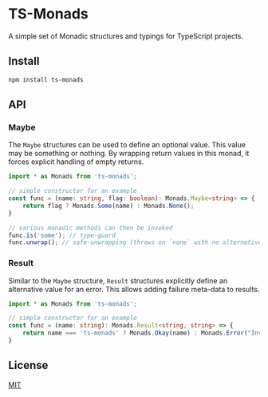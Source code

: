 # TS-Monads

A simple set of Monadic structures and typings for TypeScript projects.


## Install

```bash
npm install ts-monads
```


## API

### Maybe

The `Maybe` structures can be used to define an optional value. This value may be something or nothing. By wrapping return values in this monad, it forces explicit handling of empty returns.

```typescript
import * as Monads from 'ts-monads';

// simple constructor for an example
const func = (name: string, flag: boolean): Monads.Maybe<string> => {
    return flag ? Monads.Some(name) : Monads.None();
}

// various monadic methods can then be invoked
func.is('some'); // type-guard
func.unwrap(); // safe-unwrapping (throws on `none` with no alternative)
```

### Result

Similar to the `Maybe` structure, `Result` structures explicitly define an alternative value for an error. This allows adding failure meta-data to results.

```typescript
import * as Monads from 'ts-monads';

// simple constructor for an example
const func = (name: string): Monads.Result<string, string> => {
    return name === 'ts-monads' ? Monads.Okay(name) : Monads.Error("Invalid name given!");
}
```


## License

[MIT](https://opensource.org/licenses/MIT)
